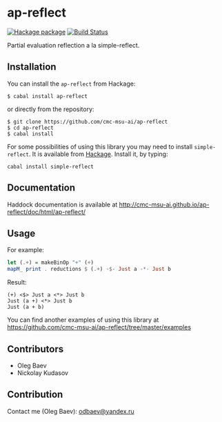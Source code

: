 # ap-reflect

[![Hackage package](http://img.shields.io/hackage/v/ap-reflect.svg)](http://hackage.haskell.org/package/ap-reflect)
[![Build Status](https://travis-ci.org/cmc-msu-ai/ap-reflect.svg)](https://travis-ci.org/cmc-msu-ai/ap-reflect)

Partial evaluation reflection a la simple-reflect.

## Installation

You can install the `ap-reflect` from Hackage:

    $ cabal install ap-reflect

or directly from the repository:

    $ git clone https://github.com/cmc-msu-ai/ap-reflect
    $ cd ap-reflect
    $ cabal install

For some possibilities of using this library
you may need to install `simple-reflect`.
It is available from
[Hackage](http://hackage.haskell.org/package/simple-reflect).
Install it, by typing:

    cabal install simple-reflect

## Documentation

Haddock documentation is available at
http://cmc-msu-ai.github.io/ap-reflect/doc/html/ap-reflect/

## Usage

For example:

```haskell
let (.+) = makeBinOp "+" (+)
mapM_ print . reductions $ (.+) -$- Just a -*- Just b
```

Result:

    (+) <$> Just a <*> Just b
    Just (a +) <*> Just b
    Just (a + b)

You can find another examples of using this library at
https://github.com/cmc-msu-ai/ap-reflect/tree/master/examples

## Contributors

* Oleg Baev
* Nickolay Kudasov

## Contribution

Contact me (Oleg Baev): odbaev@yandex.ru
